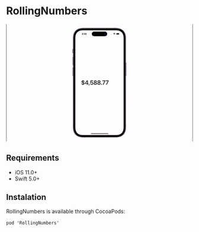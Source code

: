 # RollingNumbers

![WeahterLogger App Icon](RollingNumbersExample.gif)

## Requirements

- iOS 11.0+
- Swift 5.0+

## Instalation

RollingNumbers is available through CocoaPods:

```
pod 'RollingNumbers'
```